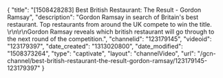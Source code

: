 {
    "title": "[1508428283] Best British Restaurant: The Result - Gordon Ramsay",
    "description": "Gordon Ramsay in search of Britain's best restaurant. Top restaurants from around the UK compete to win the title. \r\n\r\nGordon Ramsay reveals which british restaurant will go through to the next round of the competition.",
    "channelid": "123179145",
    "videoid": "123179397",
    "date_created": "1313020800",
    "date_modified": "1508373264",
    "type": "captivate",
    "layout": "channelVideo",
    "url": "\/gcn-channel\/best-british-restaurant-the-result-gordon-ramsay\/123179145-123179397"
}